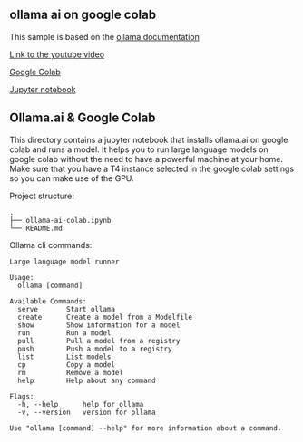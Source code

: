 ## ollama ai on google colab

This sample is based on the [ollama documentation](https://github.com/jmorganca/ollama/tree/5687f1a0cfa3d2408bfcb04f4342f657f6dada58/examples/jupyter-notebook) 

[Link to the youtube video](https://youtu.be/Qa1h7ygwQq8)

[Google Colab](https://colab.google)

[Jupyter notebook](./ollama-ai-colab.ipynb)

## Ollama.ai & Google Colab

This directory contains a jupyter notebook that installs ollama.ai on google colab and runs a model.
It helps you to run large language models on google colab without the need to have a powerful machine at your home.
Make sure that you have a T4 instance selected in the google colab settings so you can make use of the GPU.

Project structure:
```
.
├── ollama-ai-colab.ipynb
└── README.md
```
Ollama cli commands:
```
Large language model runner

Usage:
  ollama [command]

Available Commands:
  serve       Start ollama
  create      Create a model from a Modelfile
  show        Show information for a model
  run         Run a model
  pull        Pull a model from a registry
  push        Push a model to a registry
  list        List models
  cp          Copy a model
  rm          Remove a model
  help        Help about any command

Flags:
  -h, --help      help for ollama
  -v, --version   version for ollama

Use "ollama [command] --help" for more information about a command.
```